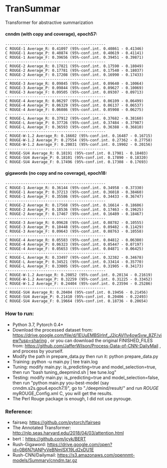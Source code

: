 # TranSummar
Transformer for abstractive summarization

#### cnndm (with copy and coverage), epoch57:
```
---------------------------------------------
C ROUGE-1 Average_R: 0.41097 (95%-conf.int. 0.40861 - 0.41346)
C ROUGE-1 Average_P: 0.40874 (95%-conf.int. 0.40619 - 0.41141)
C ROUGE-1 Average_F: 0.39656 (95%-conf.int. 0.39451 - 0.39871)
---------------------------------------------
C ROUGE-2 Average_R: 0.17821 (95%-conf.int. 0.17590 - 0.18049)
C ROUGE-2 Average_P: 0.17781 (95%-conf.int. 0.17540 - 0.18037)
C ROUGE-2 Average_F: 0.17208 (95%-conf.int. 0.16990 - 0.17433)
---------------------------------------------
C ROUGE-3 Average_R: 0.09845 (95%-conf.int. 0.09640 - 0.10064)
C ROUGE-3 Average_P: 0.09844 (95%-conf.int. 0.09627 - 0.10069)
C ROUGE-3 Average_F: 0.09505 (95%-conf.int. 0.09307 - 0.09713)
---------------------------------------------
C ROUGE-4 Average_R: 0.06297 (95%-conf.int. 0.06109 - 0.06499)
C ROUGE-4 Average_P: 0.06329 (95%-conf.int. 0.06137 - 0.06537)
C ROUGE-4 Average_F: 0.06086 (95%-conf.int. 0.05908 - 0.06275)
---------------------------------------------
C ROUGE-L Average_R: 0.37912 (95%-conf.int. 0.37682 - 0.38160)
C ROUGE-L Average_P: 0.37726 (95%-conf.int. 0.37484 - 0.37987)
C ROUGE-L Average_F: 0.36593 (95%-conf.int. 0.36388 - 0.36810)
---------------------------------------------
C ROUGE-W-1.2 Average_R: 0.16602 (95%-conf.int. 0.16487 - 0.16715)
C ROUGE-W-1.2 Average_P: 0.27554 (95%-conf.int. 0.27362 - 0.27758)
C ROUGE-W-1.2 Average_F: 0.20031 (95%-conf.int. 0.19902 - 0.20156)
---------------------------------------------
C ROUGE-SU4 Average_R: 0.18191 (95%-conf.int. 0.17981 - 0.18403)
C ROUGE-SU4 Average_P: 0.18101 (95%-conf.int. 0.17890 - 0.18320)
C ROUGE-SU4 Average_F: 0.17496 (95%-conf.int. 0.17308 - 0.17693)
```
#### gigawords (no copy and no coverage), epoch18:
```
---------------------------------------------
C ROUGE-1 Average_R: 0.36144 (95%-conf.int. 0.34958 - 0.37330)
C ROUGE-1 Average_P: 0.37213 (95%-conf.int. 0.36018 - 0.38460)
C ROUGE-1 Average_F: 0.35586 (95%-conf.int. 0.34433 - 0.36747)
---------------------------------------------
C ROUGE-2 Average_R: 0.17568 (95%-conf.int. 0.16614 - 0.18606)
C ROUGE-2 Average_P: 0.18536 (95%-conf.int. 0.17463 - 0.19625)
C ROUGE-2 Average_F: 0.17467 (95%-conf.int. 0.16489 - 0.18467)
---------------------------------------------
C ROUGE-3 Average_R: 0.09628 (95%-conf.int. 0.08782 - 0.10555)
C ROUGE-3 Average_P: 0.10448 (95%-conf.int. 0.09482 - 0.11429)
C ROUGE-3 Average_F: 0.09643 (95%-conf.int. 0.08763 - 0.10558)
---------------------------------------------
C ROUGE-4 Average_R: 0.05583 (95%-conf.int. 0.04812 - 0.06380)
C ROUGE-4 Average_P: 0.06323 (95%-conf.int. 0.05447 - 0.07197)
C ROUGE-4 Average_F: 0.05653 (95%-conf.int. 0.04871 - 0.06425)
---------------------------------------------
C ROUGE-L Average_R: 0.33497 (95%-conf.int. 0.32382 - 0.34678)
C ROUGE-L Average_P: 0.34521 (95%-conf.int. 0.33414 - 0.35770)
C ROUGE-L Average_F: 0.33005 (95%-conf.int. 0.31905 - 0.34173)
---------------------------------------------
C ROUGE-W-1.2 Average_R: 0.20852 (95%-conf.int. 0.20134 - 0.21619)
C ROUGE-W-1.2 Average_P: 0.32259 (95%-conf.int. 0.31225 - 0.33452)
C ROUGE-W-1.2 Average_F: 0.24404 (95%-conf.int. 0.23594 - 0.25286)
---------------------------------------------
C ROUGE-SU4 Average_R: 0.20404 (95%-conf.int. 0.19456 - 0.21456)
C ROUGE-SU4 Average_P: 0.21410 (95%-conf.int. 0.20406 - 0.22493)
C ROUGE-SU4 Average_F: 0.19664 (95%-conf.int. 0.18736 - 0.20654)
```

### How to run:
- Python 3.7, Pytorch 0.4+
- Download the processed dataset from: https://drive.google.com/file/d/1EUuEMBSlrlnf_J2jcAVl1v4owSvw_8ZF/view?usp=sharing , or you can download the original FINISHED_FILES from: https://github.com/JafferWilson/Process-Data-of-CNN-DailyMail , and process by yourself.
- Modify the path in prepare_data.py then run it: python prepare_data.py
- Training: python -u main.py | tee train.log
- Tuning: modify main.py: is_predicting=true and model_selection=true, then run "bash tuning_deepmind.sh | tee tune.log"
- Testing: modify main.py: is_predicting=true and model_selection=false, then run "python main.py you-best-model (say cnndm.s2s.gpu4.epoch7.1)", go to "./deepmind/result/" and run  $ROUGE$ myROUGE_Config.xml C, you will get the results.
- The Perl Rouge package is enough, I did not use pyrouge.

### Reference:
- fairseq: https://github.com/pytorch/fairseq
- The Annotated Transformer: http://nlp.seas.harvard.edu/2018/04/03/attention.html
- bert：https://github.com/jcyk/BERT
- Rush-Gigaword: https://drive.google.com/open?id=0B6N7tANPyVeBNmlSX19Ld2xDU1E
- Rush-CNN/Dailymail: https://s3.amazonaws.com/opennmt-models/Summary/cnndm.tar.gz

